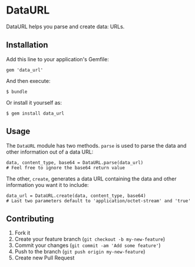 # DataURL

DataURL helps you parse and create data: URLs.

## Installation

Add this line to your application's Gemfile:

    gem 'data_url'

And then execute:

    $ bundle

Or install it yourself as:

    $ gem install data_url

## Usage

The `DataURL` module has two methods. `parse` is used to parse the data and other information out of a data URL:

    data, content_type, base64 = DataURL.parse(data_url)
    # Feel free to ignore the base64 return value

The other, `create`, generates a data URL containing the data and other information you want it to include:

    data_url = DataURL.create(data, content_type, base64)
    # Last two parameters default to 'application/octet-stream' and 'true'

## Contributing

1. Fork it
2. Create your feature branch (`git checkout -b my-new-feature`)
3. Commit your changes (`git commit -am 'Add some feature'`)
4. Push to the branch (`git push origin my-new-feature`)
5. Create new Pull Request
